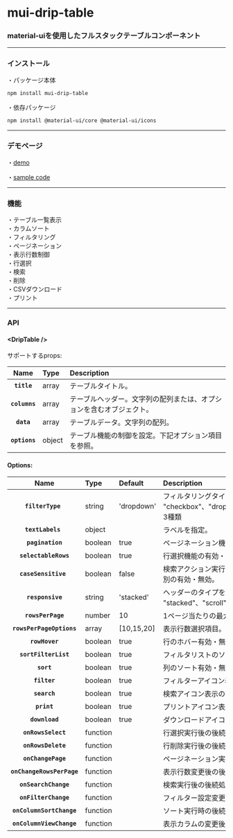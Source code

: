 # mui-drip-table
### material-uiを使用したフルスタックテーブルコンポーネント

*****

### インストール
・パッケージ本体
```sh
npm install mui-drip-table
```
・依存パッケージ
```sh
npm install @material-ui/core @material-ui/icons
```

*****

### デモページ
・[demo](https://kento75.github.io/mui-drip-table-demo)  
  
・[sample code](https://github.com/Kento75/mui-drip-table-demo)

*****

### 機能
・テーブル一覧表示  
・カラムソート  
・フィルタリング  
・ページネーション  
・表示行数制御  
・行選択  
・検索  
・削除  
・CSVダウンロード  
・プリント  

*****

### API

#### &lt;DripTable />

サポートするprops:

|Name|Type|Description
|:--:|:-----|:-----|
|**`title`**|array|テーブルタイトル。
|**`columns`**|array|テーブルヘッダー。文字列の配列または、オプションを含むオブジェクト。
|**`data`**|array|テーブルデータ。文字列の配列。
|**`options`**|object|テーブル機能の制御を設定。下記オプション項目を参照。

#### Options:
|Name|Type|Default|Description
|:--:|:-----|:--|:-----|
|**`filterType `**|string|'dropdown'|フィルタリングタイプを指定。 "checkbox"、"dropdown"、"multiselect"の3種類
|**`textLabels `**|object||ラベルを指定。
|**`pagination`**|boolean|true|ページネーション機能の有効・無効。
|**`selectableRows`**|boolean|true|行選択機能の有効・無効。
|**`caseSensitive `**|boolean|false|検索アクション実行時、大文字と小文字の区別の有効・無効。
|**`responsive`**|string|'stacked'|ヘッダーのタイプを指定。 "stacked"、"scroll"の2種類
|**`rowsPerPage`**|number|10|1ページ当たりの最大表示行数。
|**`rowsPerPageOptions`**|array|[10,15,20]|表示行数選択項目。
|**`rowHover`**|boolean|true|行のホバー有効・無効。
|**`sortFilterList`**|boolean|true|フィルタリストのソート有効・無効。
|**`sort`**|boolean|true|列のソート有効・無効。
|**`filter`**|boolean|true|フィルターアイコン表示の有効・無効。
|**`search`**|boolean|true|検索アイコン表示の有効・無効。
|**`print`**|boolean|true|プリントアイコン表示の有効・無効。
|**`download`**|boolean|true|ダウンロードアイコン表示の有効・無効。
|**`onRowsSelect`**|function||行選択実行後の後続処理を設定。
|**`onRowsDelete`**|function||行削除実行後の後続処理を設定。
|**`onChangePage`**|function||ページネーション実行後の後続処理を設定。
|**`onChangeRowsPerPage`**|function||表示行数変更後の後続処理を設定。
|**`onSearchChange`**|function||検索実行後の後続処理を設定。
|**`onFilterChange`**|function||フィルター設定変更時の後続処理を設定。
|**`onColumnSortChange`**|function||ソート実行時の後続処理を設定。
|**`onColumnViewChange`**|function||表示カラムの変更後の後続処理を設定。
